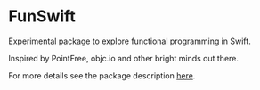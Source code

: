 # FunSwift

Experimental package to explore functional programming in Swift.

Inspired by PointFree, objc.io and other bright minds out there.

For more details see the package description [here](https://github.com/mikhaildudarev/FunSwift/tree/main/FunSwift).
